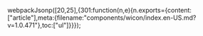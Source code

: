 webpackJsonp([20,25],{301:function(n,e){n.exports={content:["article"],meta:{filename:"components/wicon/index.en-US.md?v=1.0.471"},toc:["ul"]}}});